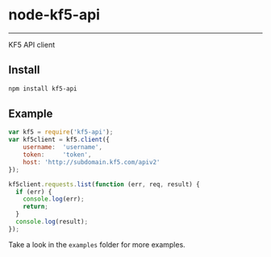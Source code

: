 # node-kf5-api
---

KF5 API client

## Install

```bash
npm install kf5-api
```

## Example

```js
var kf5 = require('kf5-api');
var kf5client = kf5.client({
    username:  'username',
    token:     'token',
    host: 'http://subdomain.kf5.com/apiv2'
});

kf5client.requests.list(function (err, req, result) {
  if (err) {
    console.log(err);
    return;
  }
  console.log(result);
});
```
Take a look in the `examples` folder for more examples.
